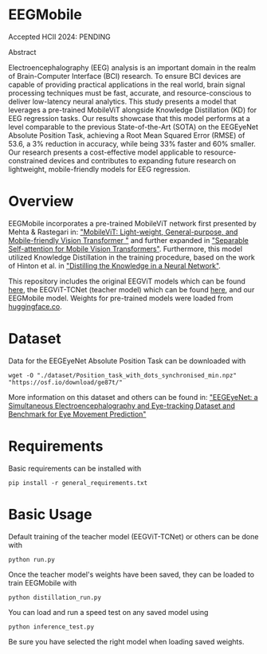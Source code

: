 # EEGMobile

Accepted HCII 2024: PENDING

Abstract

Electroencephalography (EEG) analysis is an important domain in the realm of Brain-Computer Interface (BCI) research. To ensure BCI devices are capable of providing practical applications in the real world, brain signal processing techniques must be fast, accurate, and resource-conscious to deliver low-latency neural analytics. This study presents a model that leverages a pre-trained MobileViT alongside Knowledge Distillation (KD) for EEG regression tasks. Our results showcase that this model performs at a level comparable to the previous State-of-the-Art (SOTA) on the EEGEyeNet Absolute Position Task, achieving a Root Mean Squared Error (RMSE) of 53.6, a 3\% reduction in accuracy, while being 33\% faster and 60\% smaller. Our research presents a cost-effective model applicable to resource-constrained devices and contributes to expanding future research on lightweight, mobile-friendly models for EEG regression.

# Overview
EEGMobile incorporates a pre-trained MobileViT network first presented by Mehta & Rastegari in: ["MobileViT: Light-weight, General-purpose, and Mobile-friendly Vision Transformer
"](https://arxiv.org/abs/2110.02178) and further expanded in ["Separable Self-attention for Mobile Vision Transformers"](https://arxiv.org/abs/2206.02680). Furthermore, this model utilized Knowledge Distillation in the training procedure, based on the work of Hinton et al. in ["Distilling the Knowledge in a Neural Network"](https://arxiv.org/abs/1503.02531). 

This repository includes the original EEGViT models which can be found [here](https://github.com/ruiqiRichard/EEGViT), the EEGViT-TCNet (teacher model) which can be found [here](https://github.com/ModeEric/EEGViT-TCNet), and our EEGMobile model. Weights for pre-trained models were loaded from [huggingface.co](https://huggingface.co/).

# Dataset
Data for the EEGEyeNet Absolute Position Task can be downloaded with
```
wget -O "./dataset/Position_task_with_dots_synchronised_min.npz" "https://osf.io/download/ge87t/"
```
More information on this dataset and others can be found in: ["EEGEyeNet: a Simultaneous Electroencephalography and Eye-tracking Dataset and Benchmark for Eye Movement Prediction"](https://arxiv.org/abs/2111.05100)

# Requirements
Basic requirements can be installed with
```
pip install -r general_requirements.txt
```

# Basic Usage
Default training of the teacher model (EEGViT-TCNet) or others can be done with
```
python run.py
```

Once the teacher model's weights have been saved, they can be loaded to train EEGMobile with
```
python distillation_run.py
```

You can load and run a speed test on any saved model using
```
python inference_test.py
```

Be sure you have selected the right model when loading saved weights.
